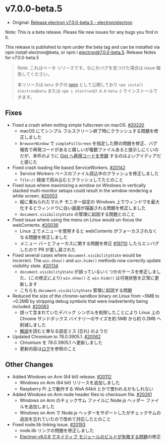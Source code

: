 # v7.0.0-beta.5

- Original: [Release electron v7.0.0-beta.5 - electron/electron](https://github.com/electron/electron/releases/tag/v7.0.0-beta.5)

Note: This is a beta release. Please file new issues for any bugs you find in it.

This release is published to npm under the beta tag and can be installed via npm install electron@beta, or npm i electron@7.0.0-beta.5.
Release Notes for v7.0.0-beta.5

> Note: これはベータ リリースです。なにかバグを見つけた場合は issue 報告してください。
>
> 本リリースは `beta` タグの [npm](https://www.npmjs.com/package/electron) として公開しており `npm install electron@beta` または `npm i electron@7.0.0-beta.5` でインストールできます。

## Fixes

- Fixed a crash when exiting simple fullscreen on macOS. [#20220](https://github.com/electron/electron/pull/20220)
  -  macOS にてシンプル フルスクリーン終了時にクラッシュする問題を修正しました
  - `BrowserWindow` で `simpleFullScreen` を指定した際の問題を修正、バグ報告で再現コードがあると嬉しいが複数ファイルあると提示しにくいのだが、本件のように [Gist へ再現コードを登録](https://gist.github.com/codebytere/413693e616b5145a5f835a4febedbba3) するのはよいアイディアだと感じた
- Fixed crash loading file based ServiceWorkers. [#20142](https://github.com/electron/electron/pull/20142)
  - Service Workers ベースのファイル読込中のクラッシュを修正しました
  - `file://` 経由で読み込むとクラッシュしてたとのこと
- Fixed issue where maximizing a window on Windows in vertically stacked multi-monitor setups could result in the window rendering a white screen. [#20053](https://github.com/electron/electron/pull/20053)
  - 縦に重ねられたマルチ モニター設定の Windows 上でウィンドウを最大化するとウィンドウに白い画面が描画される問題を修正しました
  - `document.visibilityState` の管理に起因する問題とのこと
- Fixed issue where using the menu on Linux would un-focus the webContents. [#20036](https://github.com/electron/electron/pull/20036)
  - Linux 上でメニューを使用すると webContents がフォーカスされなくなる問題を修正しました
  - メニュー バーとフォーカスに関する問題を修正 [#19710](https://github.com/electron/electron/pull/19710) したらエンバグしたので PR が差し戻された
- Fixed several cases where `document.visibilityState` would be incorrect. The `win.show()` and `win.hide()` methods now correctly update visibility state. [#20134](https://github.com/electron/electron/pull/20134)
  - `document.visibilityState` が誤っているいくつかのケースを修正しました、(この修正により) `win.show()` と `win.hide()` は可視状態を正常に更新します
  - こちらも `document.visibilityState` 管理に起因する問題
- Reduced the size of the chrome-sandbox binary on Linux from ~5MB to ~0.2MB by stripping debug symbols that were inadvertently being included. [#20083](https://github.com/electron/electron/pull/20083)
  - 誤って含まれていたデバッグ シンボルを削除したことにより Linux 上の Chrome サンドボックス バイナリーのサイズを約 5MB から約 0.2MB へ削減しました
  - [解説](https://github.com/electron/electron/pull/20049)を読むと単なる設定ミス (忘れ) のようだ
- Updated Chromium to 78.0.3905.1. [#20062](https://github.com/electron/electron/pull/20062)
  - Chromium を 78.0.3905.1 へ更新しました
  - 更新内容は[ログ](https://chromium.googlesource.com/chromium/src/+log/78.0.3896.6..78.0.3905.1?n=10000&pretty=fuller)を参照のこと

## Other Changes

- Added Windows on Arm (64 bit) release. [#20112](https://github.com/electron/electron/pull/20112)
  - Windows on Arm (64 bit) リリースを追加しました
  - Raspberry Pi 上で動作する WoA 64bit とかで使われるかもしれない
- Added Windows on Arm node header files to checksum file. [#20261](https://github.com/electron/electron/pull/20261)
  - Windows on Arm のチェックサム ファイルに Node.js ヘッダー ファイルを追加しました
  - Windows on Arm で Node.js ヘッダーをサポートしたがチェックサムの追加を忘れていたので改めて対応したとのこと
- Fixed node.lib linking issue. [#20193](https://github.com/electron/electron/pull/20193)
  - node.lib リンクの問題を修正しました
  - [Electron v6.0.8 でネイティブ モジュールのビルドが失敗する問題](https://github.com/electron/electron/issues/20185)の修正
